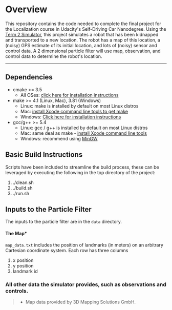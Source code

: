 # Overview
This repository contains the code needed to complete the final project for the Localization course in Udacity's Self-Driving Car Nanodegree.  Using the [Term 2 Simulator](https://github.com/udacity/self-driving-car-sim/releases), this project simulates a robot that has been kidnapped and transported to a new location. The robot has a map of this location, a (noisy) GPS estimate of its initial location, and lots of (noisy) sensor and control data.  A 2 dimensional particle filter will use map, observation, and control data to determine the robot's location.

---

## Dependencies
* cmake >= 3.5
  * All OSes: [click here for installation instructions](https://cmake.org/install/)
* make >= 4.1 (Linux, Mac), 3.81 (Windows)
  * Linux: make is installed by default on most Linux distros
  * Mac: [install Xcode command line tools to get make](https://developer.apple.com/xcode/features/)
  * Windows: [Click here for installation instructions](http://gnuwin32.sourceforge.net/packages/make.htm)
* gcc/g++ >= 5.4
  * Linux: gcc / g++ is installed by default on most Linux distros
  * Mac: same deal as make - [install Xcode command line tools](https://developer.apple.com/xcode/features/)
  * Windows: recommend using [MinGW](http://www.mingw.org/)

## Basic Build Instructions
Scripts have been included to streamline the build process, these can be leveraged by executing the following in the top directory of the project:

1. ./clean.sh
2. ./build.sh
3. ./run.sh

## Inputs to the Particle Filter
The inputs to the particle filter are in the `data` directory. 

#### The Map*
`map_data.txt` includes the position of landmarks (in meters) on an arbitrary Cartesian coordinate system. Each row has three columns
1. x position
2. y position
3. landmark id

### All other data the simulator provides, such as observations and controls.

> * Map data provided by 3D Mapping Solutions GmbH.



